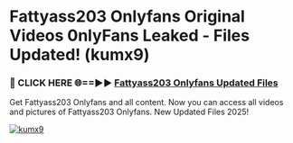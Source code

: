 # Fattyass203 Onlyfans Original Videos 0nlyFans Leaked - Files Updated! (kumx9)

<h3>🔴 CLICK HERE 🌐==►► <a href="https://tinyurl.com/ehrbuxhb" rel="nofollow">Fattyass203 Onlyfans Updated Files</a></h3>

Get Fattyass203 Onlyfans and all content. Now you can access all videos and pictures of Fattyass203 Onlyfans. New Updated Files 2025!

[![kumx9](https://i.imgur.com/lVYEuWS.gif)](https://tinyurl.com/ehrbuxhb)
